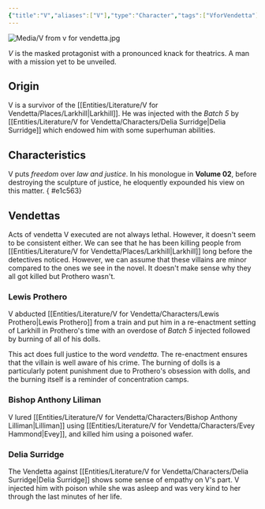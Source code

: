 ```yaml
---
{"title":"V","aliases":["V"],"type":"Character","tags":["VforVendetta"],"created":"2023-10-25T11:18:43","updated":"2023-10-29T02:26:33","dg-publish":true,"dg-note-icon":2,"permalink":"/entities/literature/v-for-vendetta/characters/v/","dgPassFrontmatter":true,"noteIcon":2}
---
```


![Media/V from v for vendetta.jpg](/img/user/Media/V%20from%20v%20for%20vendetta.jpg)

*V* is the masked protagonist with a pronounced knack for theatrics. A man with a mission yet to be unveiled.

## Origin
V is a survivor of the [[Entities/Literature/V for Vendetta/Places/Larkhill\|Larkhill]]. He was injected with the *Batch 5* by [[Entities/Literature/V for Vendetta/Characters/Delia Surridge\|Delia Surridge]] which endowed him with some superhuman abilities.

## Characteristics
V puts *freedom* over *law and justice*. In his monologue in **Volume 02**, before destroying the sculpture of justice, he eloquently expounded his view on this matter.
{ #e1c563}


## Vendettas
Acts of vendetta V executed are not always lethal. However, it doesn't seem to be consistent either. We can see that he has been killing people from [[Entities/Literature/V for Vendetta/Places/Larkhill\|Larkhill]] long before the detectives noticed. However, we can assume that these villains are minor compared to the ones we see in the novel. It doesn't make sense why they all got killed but Prothero wasn't.
### Lewis Prothero
V abducted [[Entities/Literature/V for Vendetta/Characters/Lewis Prothero\|Lewis Prothero]] from a train and put him in a re-enactment setting of Larkhill in Prothero's time with an overdose of *Batch 5* injected followed by burning of all of his dolls.

This act does full justice to the word *vendetta*. The re-enactment ensures that the villain is well aware of his crime. The burning of dolls is a particularly potent punishment due to Prothero's obsession with dolls, and the burning itself is a reminder of concentration camps.

### Bishop Anthony Liliman
V lured [[Entities/Literature/V for Vendetta/Characters/Bishop Anthony Lilliman\|Lilliman]] using [[Entities/Literature/V for Vendetta/Characters/Evey Hammond\|Evey]], and killed him using a poisoned wafer.

### Delia Surridge
The Vendetta against [[Entities/Literature/V for Vendetta/Characters/Delia Surridge\|Delia Surridge]] shows some sense of empathy on V's part. V injected him with poison while she was asleep and was very kind to her through the last minutes of her life.